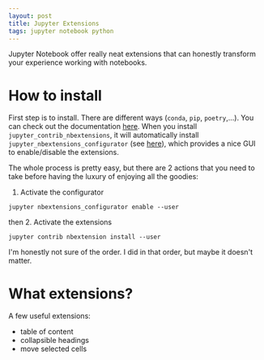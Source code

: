 ```yaml
---
layout: post
title: Jupyter Extensions
tags: jupyter notebook python
---
```


Jupyter Notebook offer really neat extensions that can honestly transform your
experience working with notebooks.

# How to install
First step is to install. There are different ways (`conda`, `pip`,
`poetry`,...). You can check out the documentation
[here](https://jupyter-contrib-nbextensions.readthedocs.io/en/latest/install.html).
When you install `jupyter_contrib_nbextensions`, it will automatically install
`jupyter_nbextensions_configurator` (see
[here](https://github.com/Jupyter-contrib/jupyter_nbextensions_configurator)),
which provides a nice GUI to enable/disable the extensions.

The whole process is pretty easy, but there are 2 actions that you need to take
before having the luxury of enjoying all the goodies:
1. Activate the configurator
```
jupyter nbextensions_configurator enable --user
```
then
2. Activate the extensions
```
jupyter contrib nbextension install --user
```
I'm honestly not sure of the order. I did in that order, but maybe it doesn't
matter.

# What extensions?
A few useful extensions:
* table of content
* collapsible headings
* move selected cells
